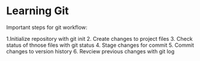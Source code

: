 # Learning Git

Important steps for git workflow:

1.Initialize repository with git init
2. Create changes to project files
3. Check status of thnose files with git status
4. Stage changes for commit
5. Commit changes to version history
6. Revciew previous changes with git log
